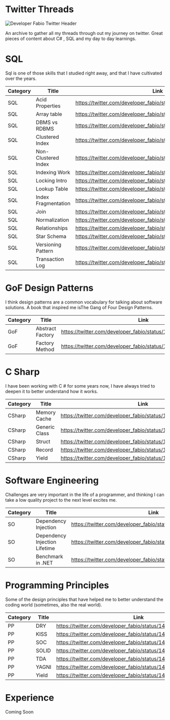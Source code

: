 # Twitter Threads

<img src="https://pbs.twimg.com/profile_banners/1372296016544862216/1642612754/1500x500" alt="Developer Fabio Twitter Header" title="My talks">

An archive to gather all my threads through out my journey on twitter. Great pieces of content about C# , SQL and my day to day learnings.

# SQL

Sql is one of those skills that I studied right away, and that I have cultivated over the years.

| Category     | Title      | Link     |
| ------------- | ------------- | -------- |
|     SQL      |    Acid Properties      |  https://twitter.com/developer_fabio/status/1459863482250285059 |
|     SQL      |    Array table     | https://twitter.com/developer_fabio/status/1487755952816373766  |
|SQL| DBMS vs RDBMS | https://twitter.com/developer_fabio/status/1459500349081931784 |
| SQL | Clustered Index | https://twitter.com/developer_fabio/status/1502983419776708611 |
|      SQL     |    Non-Clustered Index      |  https://twitter.com/developer_fabio/status/1497912211376857092 |
|      SQL     |    Indexing Work      |  https://twitter.com/developer_fabio/status/1492842355862511619 |
| SQL | Locking Intro |https://twitter.com/developer_fabio/status/1472558868274331651
|     SQL      |    Lookup Table      | https://twitter.com/developer_fabio/status/1485238789761032194  |
|SQL | Index Fragmentation | https://twitter.com/developer_fabio/status/1464932286584008713 |
|SQL | Join | https://twitter.com/developer_fabio/status/1472209965687447561 |
|SQL | Normalization | https://twitter.com/developer_fabio/status/1462328805129916423 |
|SQL | Relationships | https://twitter.com/developer_fabio/status/1464593549807300617 |
| SQL | Star Schema | https://twitter.com/developer_fabio/status/1477619017393262592 |
| SQL | Versioning Pattern | https://twitter.com/developer_fabio/status/1490288449873747979|
| SQL | Transaction Log | https://twitter.com/developer_fabio/status/1495372105004818432 |

# GoF Design Patterns

I think design patterns are a common vocabulary for talking about software solutions. A book that inspired me isThe Gang of Four Design Patterns.

| Category | Title | Link |
| ------------- | ------------- | -------- |
| GoF |Abstract Factory | https://twitter.com/developer_fabio/status/1496528493466853393 |
| GoF | Factory Method | https://twitter.com/developer_fabio/status/1504135125734510598 |

# C Sharp

I have been working with C # for some years now, I have always tried to deepen it to better understand how it works.

| Category     | Title      | Link     |
| ------------- | ------------- | -------- |
| CSharp | Memory Cache | https://twitter.com/developer_fabio/status/1466471264458002444 |
| CSharp | Generic Class | https://twitter.com/developer_fabio/status/1461397583126011914 |
|     CSharp      |    Struct      |  https://twitter.com/developer_fabio/status/1488927775046184966 |
|     CSharp      |     Record     |  https://twitter.com/developer_fabio/status/1493992215961608198 |
|     CSharp      |     Yield     |  https://twitter.com/developer_fabio/status/1468634825271779338 |

# Software Engineering

Challenges are very important in the life of a programmer, and thinking I can take a low quality project to the next level excites me.

| Category | Title | Link |
| ------------- | ------------- | -------- |
| SO | Dependency Injection |	https://twitter.com/developer_fabio/status/1463564534103351299 |
| SO  | Dependency Injection Lifetime |	https://twitter.com/developer_fabio/status/1499062052446519303 |
| SO | Benchmark in .NET | https://twitter.com/developer_fabio/status/1501596804848181253|

# Programming Principles

Some of the design principles that have helped me to better understand the coding world (sometimes, also the real world).

| Category | Title | Link |
| ------------- | ------------- | -------- |
| PP | DRY	| https://twitter.com/developer_fabio/status/1481316793046245382 |
| PP | KISS |	https://twitter.com/developer_fabio/status/1476253329655279621 |
| PP | SOC |	https://twitter.com/developer_fabio/status/1491457905492893697 |
| PP | SOLID | https://twitter.com/developer_fabio/status/1483849344419831812 |
| PP | TDA	| https://twitter.com/developer_fabio/status/1486386134666170368 |
| PP | YAGNI | https://twitter.com/developer_fabio/status/1478788134578135049 |
| PP | Yield	| https://twitter.com/developer_fabio/status/1468634840816033794 |

# Experience

Coming Soon
